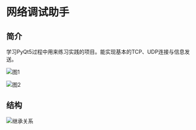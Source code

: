 # 网络调试助手

## 简介

学习PyQt5过程中用来练习实践的项目。能实现基本的TCP、UDP连接与信息发送。

![图1](https://oss.muzing.top/image/image-20210204171122296.png)

![图2](https://oss.muzing.top/image/image-20210204183144606.png)

## 结构

![继承关系](https://oss.muzing.top/image/image-20210204193805962.png)